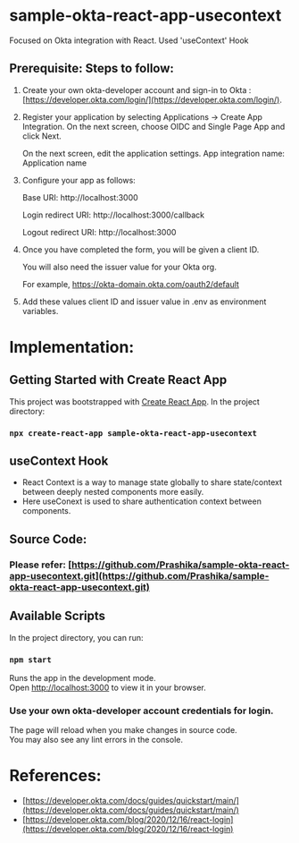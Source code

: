 # sample-okta-react-app-usecontext
Focused on Okta integration with React. Used 'useContext' Hook

## Prerequisite: Steps to follow:
1. Create your own okta-developer account and sign-in to Okta : [https://developer.okta.com/login/](https://developer.okta.com/login/).

2. Register your application by selecting Applications -> Create App Integration. On the next screen, choose OIDC and Single Page App and click Next.

   On the next screen, edit the application settings. 
   App integration name: Application name 

3. Configure your app as follows:

   Base URI: http://localhost:3000
  
   Login redirect URI: http://localhost:3000/callback
  
   Logout redirect URI: http://localhost:3000

4. Once you have completed the form, you will be given a client ID. 

   You will also need the issuer value for your Okta org. 
   
   For example, https://okta-domain.okta.com/oauth2/default

5. Add these values client ID and issuer value in .env as environment variables.

# Implementation:

## Getting Started with Create React App

This project was bootstrapped with [Create React App](https://github.com/facebook/create-react-app).
In the project directory:

### `npx create-react-app sample-okta-react-app-usecontext`

## useContext Hook
- React Context is a way to manage state globally to share state/context between deeply nested components more easily.
- Here useConext is used to share authentication context between components.

## Source Code:
### Please refer: [https://github.com/Prashika/sample-okta-react-app-usecontext.git](https://github.com/Prashika/sample-okta-react-app-usecontext.git)

## Available Scripts

In the project directory, you can run:

### `npm start`

Runs the app in the development mode.\
Open [http://localhost:3000](http://localhost:3000) to view it in your browser.

### Use your own okta-developer account credentials for login.

The page will reload when you make changes in source code.\
You may also see any lint errors in the console.

# References:
- [https://developer.okta.com/docs/guides/quickstart/main/](https://developer.okta.com/docs/guides/quickstart/main/)
- [https://developer.okta.com/blog/2020/12/16/react-login](https://developer.okta.com/blog/2020/12/16/react-login)
